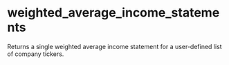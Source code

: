 # weighted_average_income_statements
Returns a single weighted average income statement for a user-defined list of company tickers.
